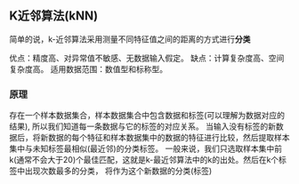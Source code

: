 K近邻算法(kNN)
---------

简单的说，k-近邻算法采用测量不同特征值之间的距离的方式进行**分类**

优点：精度高、对异常值不敏感、无数据输入假定。
缺点：计算复杂度高、空间复杂度高。
适用数据范围：数值型和标称型。


### 原理

存在一个样本数据集合，样本数据集合中包含数据和标签(可以理解为数据对应的结果), 所以我们知道每一条数据与它的标签的对应关系。
当输入没有标签的新数据后，将新数据的每个特征和样本数据集中的数据的特征进行比较，然后提取样本集中与未知标签最相似(最近邻)的分类标签。
一般来说，我们只选取样本集中前k(通常不会大于20)个最佳匹配，这就是k-最近邻算法中的k的出处。然后在k个标签中出现次数最多的分类，
将作为这个新数据的分类(标签)


```python

```
